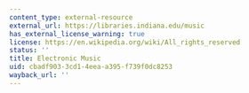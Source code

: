```yaml
---
content_type: external-resource
external_url: https://libraries.indiana.edu/music
has_external_license_warning: true
license: https://en.wikipedia.org/wiki/All_rights_reserved
status: ''
title: Electronic Music
uid: cbadf903-3cd1-4eea-a395-f739f0dc8253
wayback_url: ''
---
```

